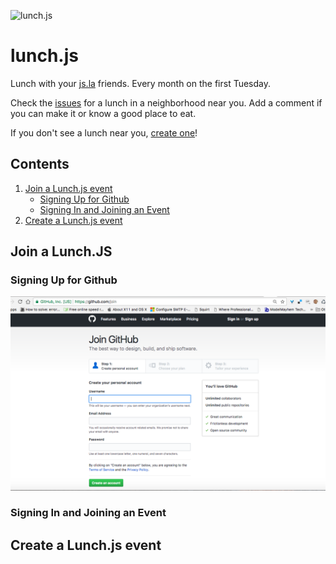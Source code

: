![lunch.js](http://i.imgur.com/5kPcPqZ.png)

# lunch.js

Lunch with your [js.la](http://js.la) friends. Every month on the first Tuesday.

Check the [issues](https://github.com/jsla/lunch.js/issues) for a lunch in a neighborhood near you. Add a comment if you can make it or know a good place to eat.

If you don't see a lunch near you, [create one](https://github.com/jsla/lunch.js/issues/new)!

## Contents
  1. [Join a Lunch.js event](#join-a-lunch.js)
       + [Signing Up for Github](#signing-up-for-github)
       + [Signing In and Joining an
         Event](#signing-in-and-joining-an-event)
  1. [Create a Lunch.js event](#create-lunch.js)

## Join a Lunch.JS
### Signing Up for Github
![Signup for Github](/img/github_signup.png)

### Signing In and Joining an Event

## Create a Lunch.js event 

